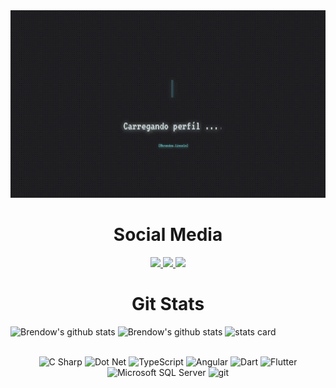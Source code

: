 
<!--
**BrendowLincoln/BrendowLincoln** is a ✨ _special_ ✨ repository because its `README.md` (this file) appears on your GitHub profile.

Here are some ideas to get you started:

- 🔭 I’m currently working on ...
- 🌱 I’m currently learning ...
- 👯 I’m looking to collaborate on ...
- 🤔 I’m looking for help with ...
- 💬 Ask me about ...
- 📫 How to reach me: ...
- 😄 Pronouns: ...
- ⚡ Fun fact: ...
-->

<div>
  
</div>

<img height="300" width="100%" src="./assets/presentation.gif"/>

<h1 align="center"> Social Media </h1>
  <p align="center">
    <a href="https://pt.stackoverflow.com/users/172962/brendow-lincoln">
      <img src="https://img.shields.io/badge/stack%20overflow-38bcad?&style=for-the-badge&logo=stack%20overflow&logoColor=white">
    </a>
    <a href="https://www.linkedin.com/in/DavidsDvm">
      <img src="https://img.shields.io/badge/linkedin-38bcad?&style=for-the-badge&logo=linkedin&logoColor=white">
    </a>
    <a href="mailto:linconlbrendow@gmail.com">
      <img src="https://img.shields.io/badge/SEND%20MAIL-38bcad?&style=for-the-badge&logo=MAIL.RU&logoColor=white">
    </a>
  </p>
  
<!-- GitHub Status-->


<h1 align="center"> Git Stats </h1>

<div>
  <img alt="Brendow's github stats" height="210" src="https://github-readme-stats.vercel.app/api?username=BrendowLincoln&theme=react&show_icons=true&hide_border=true" />

  <img  alt="Brendow's github stats" height="210" src="https://github-readme-stats.vercel.app/api/top-langs/?username=BrendowLincoln&theme=react&hide_border=true" />

  <img alt= "stats card" height="210px" src="https://github-readme-streak-stats.herokuapp.com/?user=BrendowLincoln&theme=react&hide_border=true">
</div>

</br>

<p align="center">
  <img alt="C Sharp" src="https://img.shields.io/badge/C%23-239120?style=flat&logo=c-sharp&logoColor=white" />
  <img alt="Dot Net" src="https://img.shields.io/badge/.NET-5C2D91?style=flat&logo=.net&logoColor=white">
  <img alt="TypeScript" src="https://img.shields.io/badge/-TypeScript-3178C6?style=flat&logo=typescript&logoColor=white" />
  <img alt="Angular" src="https://img.shields.io/badge/-Angular-DD0031?style=flat&logo=angular&logoColor=white" />
  <img alt="Dart" src="https://img.shields.io/badge/Dart-0175C2?style=flat&logo=dart&logoColor=white" />
  <img alt="Flutter" src="https://img.shields.io/badge/Flutter-02569B?style=flat&logo=flutter&logoColor=white" />
  <img alt="Microsoft SQL Server" src="https://img.shields.io/badge/-Microsoft SQL Server-CC2927?style=flat&logo=microsoft-sql-server&logoColor=white" />
  <img alt="git" src="https://img.shields.io/badge/-Git-F05032?style=flat-square&logo=git&logoColor=white" />
  
  <!--
  <img alt="Html5" src="https://img.shields.io/badge/-HTML5-E34F26?style=flat-square&logo=html5&logoColor=white" />
  <img alt="Css3" src="https://img.shields.io/badge/-CSS3-1572B6?style=flat-square&logo=css3&logoColor=white" />
  <img alt="Bootstrap" src="https://img.shields.io/badge/-Bootstrap-7952b3?style=flat-square&logo=bootstrap&logoColor=white" />
-->
</p>


